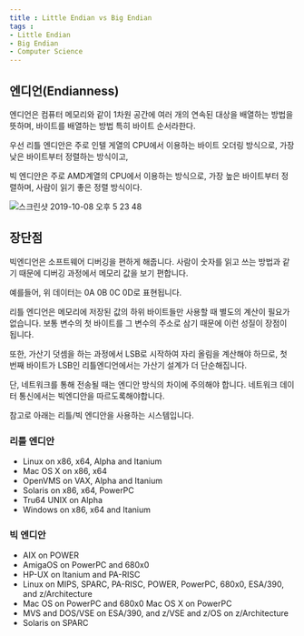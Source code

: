 ```yaml
---
title : Little Endian vs Big Endian 
tags :
- Little Endian
- Big Endian
- Computer Science
---
```


## 엔디언(Endianness)

엔디언은 컴퓨터 메모리와 같이 1차원 공간에 여러 개의 연속된 대상을 배열하는 방법을 뜻하며, 바이트를 배열하는 방법 특히 바이트 순서라한다.

우선 리틀 엔디안은 주로 인텔 게열의 CPU에서 이용하는 바이트 오더링 방식으로, 가장 낮은 바이트부터 정렬하는 방식이고,

빅 엔디안은 주로 AMD계열의 CPU에서 이용하는 방식으로, 가장 높은 바이트부터 정렬하며, 사람이 읽기 좋은 정렬 방식이다.

![스크린샷 2019-10-08 오후 5 23 48](https://user-images.githubusercontent.com/44635266/66379803-2645a780-e9f1-11e9-9ad0-7bbbeca2a0d1.png)

## 장단점

빅엔디언은 소프트웨어 디버깅을 편하게 해줍니다. 사람이 숫자를 읽고 쓰는 방법과 같기 때문에 디버깅 과정에서 메모리 값을 보기 편합니다.

예를들어, 위 데이터는 0A 0B 0C 0D로 표현됩니다.

리틀 엔디언은 메모리에 저장된 값의 하위 바이트들만 사용할 때 별도의 계산이 필요가 없습니다. 보통 변수의 첫 바이트를 그 변수의 주소로 삼기 때문에 이런 성질이 장점이 됩니다.

또한, 가산기 덧셈을 하는 과정에서 LSB로 시작하여 자리 올림을 계산해야 하므로, 첫 번째 바이트가 LSB인 리틀엔디언에서는 가산기 설계가 더 단순해집니다.

단, 네트워크를 통해 전송될 때는 엔디안 방식의 차이에 주의해야 합니다. 네트워크 데이터 통신에서는 빅엔디안을 따르도록해야합니다.

참고로 아래는 리틀/빅 엔디안을 사용하는 시스템입니다.

### 리틀 엔디안

* Linux on x86, x64, Alpha and Itanium
* Mac OS X on x86, x64
* OpenVMS on VAX, Alpha and Itanium
* Solaris on x86, x64, PowerPC
* Tru64 UNIX on Alpha
* Windows on x86, x64 and Itanium
 
### 빅 엔디안

* AIX on POWER
* AmigaOS on PowerPC and 680x0
* HP-UX on Itanium and PA-RISC
* Linux on MIPS, SPARC, PA-RISC, POWER, PowerPC, 680x0, ESA/390, and z/Architecture
* Mac OS on PowerPC and 680x0
Mac OS X on PowerPC
* MVS and DOS/VSE on ESA/390, and z/VSE and z/OS on z/Architecture
* Solaris on SPARC


